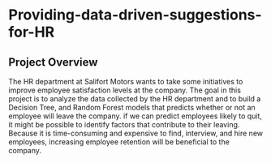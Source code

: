# Providing-data-driven-suggestions-for-HR

## Project Overview

  The HR department at Salifort Motors wants to take some initiatives to improve employee satisfaction levels at the company.
  The goal in this project is to analyze the data collected by the HR department and to build a Decision Tree, and Random Forest models that predicts whether or not an employee will leave the company.
  if we can predict employees likely to quit, it might be possible to identify factors that contribute to their leaving. Because it is time-consuming and expensive to find, interview, and hire new employees, increasing employee retention will be beneficial to the company.
